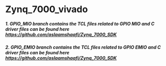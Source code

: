 # Zynq_7000_vivado
##### 1. GPIO_MIO branch contains the TCL files related to GPIO MIO and C driver files can be found here https://github.com/aslaamshaafi/Zynq_7000_SDK
##### 2. GPIO_EMIO branch contains the TCL files related to GPIO EMIO and C driver files can be found here https://github.com/aslaamshaafi/Zynq_7000_SDK
